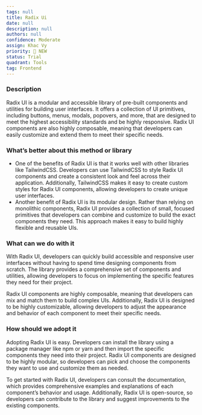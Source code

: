 ```yaml
---
tags: null
title: Radix Ui
date: null
description: null
authors: null
confidence: Moderate
assign: Khac Vy
priority: 🌟 NEW
status: Trial
quadrant: Tools
tag: Frontend
---
```


<!-- table_of_contents 5747103a-5f15-4a83-a587-1a8e911b59e0 -->

### Description

Radix UI is a modular and accessible library of pre-built components and utilities for building user interfaces. It offers a collection of UI primitives, including buttons, menus, modals, popovers, and more, that are designed to meet the highest accessibility standards and be highly responsive. Radix UI components are also highly composable, meaning that developers can easily customize and extend them to meet their specific needs.

### What’s better about this method or library

* One of the benefits of Radix UI is that it works well with other libraries like TailwindCSS. Developers can use TailwindCSS to style Radix UI components and create a consistent look and feel across their application. Additionally, TailwindCSS makes it easy to create custom styles for Radix UI components, allowing developers to create unique user interfaces.
* Another benefit of Radix UI is its modular design. Rather than relying on monolithic components, Radix UI provides a collection of small, focused primitives that developers can combine and customize to build the exact components they need. This approach makes it easy to build highly flexible and reusable UIs.

### What can we do with it

With Radix UI, developers can quickly build accessible and responsive user interfaces without having to spend time designing components from scratch. The library provides a comprehensive set of components and utilities, allowing developers to focus on implementing the specific features they need for their project.

Radix UI components are highly composable, meaning that developers can mix and match them to build complex UIs. Additionally, Radix UI is designed to be highly customizable, allowing developers to adjust the appearance and behavior of each component to meet their specific needs.

### How should we adopt it

Adopting Radix UI is easy. Developers can install the library using a package manager like npm or yarn and then import the specific components they need into their project. Radix UI components are designed to be highly modular, so developers can pick and choose the components they want to use and customize them as needed.

To get started with Radix UI, developers can consult the documentation, which provides comprehensive examples and explanations of each component’s behavior and usage. Additionally, Radix UI is open-source, so developers can contribute to the library and suggest improvements to the existing components.

<!-- child_database acfe5c30-a33d-49e6-a171-583d1e0d331f -->
